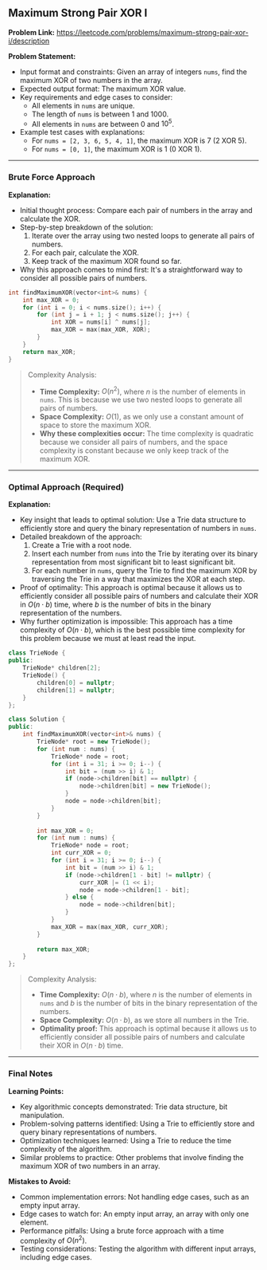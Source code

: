 ## Maximum Strong Pair XOR I

**Problem Link:** https://leetcode.com/problems/maximum-strong-pair-xor-i/description

**Problem Statement:**
- Input format and constraints: Given an array of integers `nums`, find the maximum XOR of two numbers in the array.
- Expected output format: The maximum XOR value.
- Key requirements and edge cases to consider: 
    - All elements in `nums` are unique.
    - The length of `nums` is between 1 and 1000.
    - All elements in `nums` are between 0 and $10^5$.
- Example test cases with explanations:
    - For `nums = [2, 3, 6, 5, 4, 1]`, the maximum XOR is 7 (2 XOR 5).
    - For `nums = [0, 1]`, the maximum XOR is 1 (0 XOR 1).

---

### Brute Force Approach

**Explanation:**
- Initial thought process: Compare each pair of numbers in the array and calculate the XOR.
- Step-by-step breakdown of the solution:
    1. Iterate over the array using two nested loops to generate all pairs of numbers.
    2. For each pair, calculate the XOR.
    3. Keep track of the maximum XOR found so far.
- Why this approach comes to mind first: It's a straightforward way to consider all possible pairs of numbers.

```cpp
int findMaximumXOR(vector<int>& nums) {
    int max_XOR = 0;
    for (int i = 0; i < nums.size(); i++) {
        for (int j = i + 1; j < nums.size(); j++) {
            int XOR = nums[i] ^ nums[j];
            max_XOR = max(max_XOR, XOR);
        }
    }
    return max_XOR;
}
```

> Complexity Analysis:
> - **Time Complexity:** $O(n^2)$, where $n$ is the number of elements in `nums`. This is because we use two nested loops to generate all pairs of numbers.
> - **Space Complexity:** $O(1)$, as we only use a constant amount of space to store the maximum XOR.
> - **Why these complexities occur:** The time complexity is quadratic because we consider all pairs of numbers, and the space complexity is constant because we only keep track of the maximum XOR.

---

### Optimal Approach (Required)

**Explanation:**
- Key insight that leads to optimal solution: Use a Trie data structure to efficiently store and query the binary representation of numbers in `nums`.
- Detailed breakdown of the approach:
    1. Create a Trie with a root node.
    2. Insert each number from `nums` into the Trie by iterating over its binary representation from most significant bit to least significant bit.
    3. For each number in `nums`, query the Trie to find the maximum XOR by traversing the Trie in a way that maximizes the XOR at each step.
- Proof of optimality: This approach is optimal because it allows us to efficiently consider all possible pairs of numbers and calculate their XOR in $O(n \cdot b)$ time, where $b$ is the number of bits in the binary representation of the numbers.
- Why further optimization is impossible: This approach has a time complexity of $O(n \cdot b)$, which is the best possible time complexity for this problem because we must at least read the input.

```cpp
class TrieNode {
public:
    TrieNode* children[2];
    TrieNode() {
        children[0] = nullptr;
        children[1] = nullptr;
    }
};

class Solution {
public:
    int findMaximumXOR(vector<int>& nums) {
        TrieNode* root = new TrieNode();
        for (int num : nums) {
            TrieNode* node = root;
            for (int i = 31; i >= 0; i--) {
                int bit = (num >> i) & 1;
                if (node->children[bit] == nullptr) {
                    node->children[bit] = new TrieNode();
                }
                node = node->children[bit];
            }
        }
        
        int max_XOR = 0;
        for (int num : nums) {
            TrieNode* node = root;
            int curr_XOR = 0;
            for (int i = 31; i >= 0; i--) {
                int bit = (num >> i) & 1;
                if (node->children[1 - bit] != nullptr) {
                    curr_XOR |= (1 << i);
                    node = node->children[1 - bit];
                } else {
                    node = node->children[bit];
                }
            }
            max_XOR = max(max_XOR, curr_XOR);
        }
        
        return max_XOR;
    }
};
```

> Complexity Analysis:
> - **Time Complexity:** $O(n \cdot b)$, where $n$ is the number of elements in `nums` and $b$ is the number of bits in the binary representation of the numbers.
> - **Space Complexity:** $O(n \cdot b)$, as we store all numbers in the Trie.
> - **Optimality proof:** This approach is optimal because it allows us to efficiently consider all possible pairs of numbers and calculate their XOR in $O(n \cdot b)$ time.

---

### Final Notes

**Learning Points:**
- Key algorithmic concepts demonstrated: Trie data structure, bit manipulation.
- Problem-solving patterns identified: Using a Trie to efficiently store and query binary representations of numbers.
- Optimization techniques learned: Using a Trie to reduce the time complexity of the algorithm.
- Similar problems to practice: Other problems that involve finding the maximum XOR of two numbers in an array.

**Mistakes to Avoid:**
- Common implementation errors: Not handling edge cases, such as an empty input array.
- Edge cases to watch for: An empty input array, an array with only one element.
- Performance pitfalls: Using a brute force approach with a time complexity of $O(n^2)$.
- Testing considerations: Testing the algorithm with different input arrays, including edge cases.